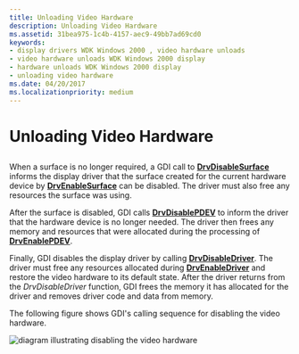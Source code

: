 ```yaml
---
title: Unloading Video Hardware
description: Unloading Video Hardware
ms.assetid: 31bea975-1c4b-4157-aec9-49bb7ad69cd0
keywords:
- display drivers WDK Windows 2000 , video hardware unloads
- video hardware unloads WDK Windows 2000 display
- hardware unloads WDK Windows 2000 display
- unloading video hardware
ms.date: 04/20/2017
ms.localizationpriority: medium
---
```


# Unloading Video Hardware


## <span id="ddk_unloading_video_hardware_gg"></span><span id="DDK_UNLOADING_VIDEO_HARDWARE_GG"></span>


When a surface is no longer required, a GDI call to [**DrvDisableSurface**](/windows/win32/api/winddi/nf-winddi-drvdisablesurface) informs the display driver that the surface created for the current hardware device by [**DrvEnableSurface**](/windows/win32/api/winddi/nf-winddi-drvenablesurface) can be disabled. The driver must also free any resources the surface was using.

After the surface is disabled, GDI calls [**DrvDisablePDEV**](/windows/win32/api/winddi/nf-winddi-drvdisablepdev) to inform the driver that the hardware device is no longer needed. The driver then frees any memory and resources that were allocated during the processing of [**DrvEnablePDEV**](/windows/win32/api/winddi/nf-winddi-drvenablepdev).

Finally, GDI disables the display driver by calling [**DrvDisableDriver**](/windows/win32/api/winddi/nf-winddi-drvdisabledriver). The driver must free any resources allocated during [**DrvEnableDriver**](/windows/win32/api/winddi/nf-winddi-drvenabledriver) and restore the video hardware to its default state. After the driver returns from the *DrvDisableDriver* function, GDI frees the memory it has allocated for the driver and removes driver code and data from memory.

The following figure shows GDI's calling sequence for disabling the video hardware.

![diagram illustrating disabling the video hardware](images/202-02.png)

 

